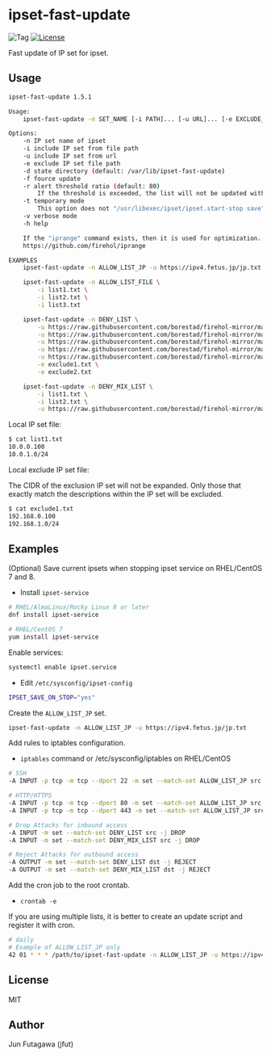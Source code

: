 # ipset-fast-update

![Tag](https://img.shields.io/github/tag/jfut/ipset-fast-update.svg)
[![License](https://img.shields.io/badge/license-MIT-blue.svg)](https://opensource.org/licenses/MIT)

Fast update of IP set for ipset.

## Usage

```bash
ipset-fast-update 1.5.1

Usage:
    ipset-fast-update -n SET_NAME [-i PATH]... [-u URL]... [-e EXCLUDE_PATH]... [OPTIONS...]

Options:
    -n IP set name of ipset
    -i include IP set from file path
    -u include IP set from url
    -e exclude IP set file path
    -d state directory (default: /var/lib/ipset-fast-update)
    -f fource update
    -r alert threshold ratio (default: 80)
        If the threshold is exceeded, the list will not be updated without the -f option.
    -t temporary mode
        This option does not "/usr/libexec/ipset/ipset.start-stop save" for persistent settings.
    -v verbose mode
    -h help

    If the "iprange" command exists, then it is used for optimization.
    https://github.com/firehol/iprange

EXAMPLES
    ipset-fast-update -n ALLOW_LIST_JP -u https://ipv4.fetus.jp/jp.txt

    ipset-fast-update -n ALLOW_LIST_FILE \
        -i list1.txt \
        -i list2.txt \
        -i list3.txt

    ipset-fast-update -n DENY_LIST \
        -u https://raw.githubusercontent.com/borestad/firehol-mirror/main/firehol_level1.netset \
        -u https://raw.githubusercontent.com/borestad/firehol-mirror/main/firehol_level2.netset \
        -u https://raw.githubusercontent.com/borestad/firehol-mirror/main/firehol_level3.netset \
        -u https://raw.githubusercontent.com/borestad/firehol-mirror/main/firehol_level4.netset \
        -u https://raw.githubusercontent.com/borestad/firehol-mirror/main/firehol_anonymous.netset \
        -e exclude1.txt \
        -e exclude2.txt

    ipset-fast-update -n DENY_MIX_LIST \
        -i list1.txt \
        -i list2.txt \
        -u https://raw.githubusercontent.com/borestad/firehol-mirror/main/firehol_level1.netset
```

Local IP set file:

```bash
$ cat list1.txt
10.0.0.100
10.0.1.0/24
```

Local exclude IP set file:

The CIDR of the exclusion IP set will not be expanded. Only those that exactly match the descriptions within the IP set will be excluded.

```bash
$ cat exclude1.txt
192.168.0.100
192.168.1.0/24
```

## Examples

(Optional) Save current ipsets when stopping ipset service on RHEL/CentOS 7 and 8.

- Install `ipset-service`

```bash
# RHEL/AlmaLinux/Rocky Linux 8 or later
dnf install ipset-service

# RHEL/CentOS 7
yum install ipset-service
```

Enable services:

```bash
systemctl enable ipset.service
```

- Edit `/etc/sysconfig/ipset-config`

```bash
IPSET_SAVE_ON_STOP="yes"
```

Create the `ALLOW_LIST_JP` set.

```bash
ipset-fast-update -n ALLOW_LIST_JP -u https://ipv4.fetus.jp/jp.txt
```

Add rules to iptables configuration.

- `iptables` command or /etc/sysconfig/iptables on RHEL/CentOS

```bash
# SSH
-A INPUT -p tcp -m tcp --dport 22 -m set --match-set ALLOW_LIST_JP src -j ACCEPT

# HTTP/HTTPS
-A INPUT -p tcp -m tcp --dport 80 -m set --match-set ALLOW_LIST_JP src -j ACCEPT
-A INPUT -p tcp -m tcp --dport 443 -m set --match-set ALLOW_LIST_JP src -j ACCEPT

# Drop Attacks for inbound access
-A INPUT -m set --match-set DENY_LIST src -j DROP
-A INPUT -m set --match-set DENY_MIX_LIST src -j DROP

# Reject Attacks for outbound access
-A OUTPUT -m set --match-set DENY_LIST dst -j REJECT
-A OUTPUT -m set --match-set DENY_MIX_LIST dst -j REJECT
```
Add the cron job to the root crontab.

- `crontab -e`

If you are using multiple lists, it is better to create an update script and register it with cron.

```bash
# daily
# Example of ALLOW_LIST_JP only
42 01 * * * /path/to/ipset-fast-update -n ALLOW_LIST_JP -u https://ipv4.fetus.jp/jp.txt
```

## License

MIT

## Author

Jun Futagawa (jfut)

